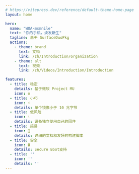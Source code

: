```yaml
---
# https://vitepress.dev/reference/default-theme-home-page
layout: home

hero:
  name: "WOA-msmnile"
  text: "你的手机，焕发新生"
  tagline: 基于 SurfaceDuoPkg
  actions:
    - theme: brand
      text: 文档
      link: /zh/Introduction/organization
    - theme: alt
      text: 视频
      link: /zh/Videos/Introduction/Introduction

features:
  - title: 稳定
    details: 基于微软 Project MU
    icon: ⚙️
  - title: 小巧
    icon: ⚡
    details: 单个镜像小于 10 兆字节
  - title: 低风险
    icon: 💧
    details: 设备独立使用自己的固件
  - title: 简易
    icon: 📗
    details: 详细的文档和友好的构建脚本
  - title: 安全
    icon: 🔒
    details: Secure Boot支持
  - title: ''
    icon: ''
    details: ''
---
```


